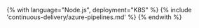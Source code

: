 {% with language="Node.js", deployment="K8S" %}
{% include 'continuous-delivery/azure-pipelines.md' %}
{% endwith %}
